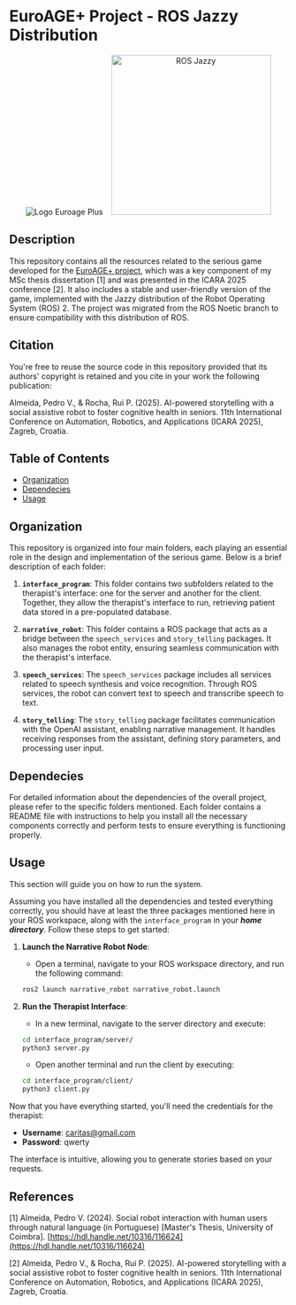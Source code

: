 # EuroAGE+ Project - ROS Jazzy Distribution

<div align="center">
  <img src="https://euroageplus.unex.es/wp-content/uploads/2023/11/logo-euroageplus-uai-516x140.png" alt="Logo Euroage Plus">
  &nbsp;&nbsp;
  <img src="https://github.com/user-attachments/assets/79b1cfa2-7d07-4cf5-a753-731de974b14e" alt="ROS Jazzy" style="width: 289px;">
</div>

## Description
This repository contains all the resources related to the serious game developed for the [EuroAGE+ project](https://euroageplus.unex.es/pt-pt/), which was a key component of my MSc thesis dissertation [1] and was presented in the ICARA 2025 conference [2]. It also includes a stable and user-friendly version of the game, implemented with the Jazzy distribution of the Robot Operating System (ROS) 2. The project was migrated from the ROS Noetic branch to ensure compatibility with this distribution of ROS.

## Citation
You're free to reuse the source code in this repository provided that its authors' copyright is retained and you cite in your work the following publication:

Almeida, Pedro V., & Rocha, Rui P. (2025). AI-powered storytelling with a social assistive robot to foster cognitive health in seniors. 11th International Conference on Automation, Robotics, and Applications (ICARA 2025), Zagreb, Croatia.


## Table of Contents
- [Organization](#organization)
- [Dependecies](#dependecies)
- [Usage](#usage)

## Organization

This repository is organized into four main folders, each playing an essential role in the design and implementation of the serious game. Below is a brief description of each folder:

1. **`interface_program`**:
   This folder contains two subfolders related to the therapist's interface: one for the server and another for the client. Together, they allow the therapist's interface to run, retrieving patient data stored in a pre-populated database.

2. **`narrative_robot`**:
   This folder contains a ROS package that acts as a bridge between the `speech_services` and `story_telling` packages. It also manages the robot entity, ensuring seamless communication with the therapist's interface.

3. **`speech_services`**:
   The `speech_services` package includes all services related to speech synthesis and voice recognition. Through ROS services, the robot can convert text to speech and transcribe speech to text.

4. **`story_telling`**:
   The `story_telling` package facilitates communication with the OpenAI assistant, enabling narrative management. It handles receiving responses from the assistant, defining story parameters, and processing user input.

## Dependecies

For detailed information about the dependencies of the overall project, please refer to the specific folders mentioned. Each folder contains a README file with instructions to help you install all the necessary components correctly and perform tests to ensure everything is functioning properly.

## Usage

This section will guide you on how to run the system.

Assuming you have installed all the dependencies and tested everything correctly, you should have at least the three packages mentioned here in your ROS workspace, along with the `interface_program` in your ___home directory___. Follow these steps to get started:

1. **Launch the Narrative Robot Node**:
   * Open a terminal, navigate to your ROS workspace directory, and run the following command:
   ```bash
   ros2 launch narrative_robot narrative_robot.launch

2. **Run the Therapist Interface**:
   * In a new terminal, navigate to the server directory and execute:
   ```bash
   cd interface_program/server/
   python3 server.py
   ```
   
   * Open another terminal and run the client by executing:
   ```bash
   cd interface_program/client/
   python3 client.py
   ```

Now that you have everything started, you'll need the credentials for the therapist:

* **Username**: caritas@gmail.com
* **Password**: qwerty

The interface is intuitive, allowing you to generate stories based on your requests.

## References

[1] Almeida, Pedro V. (2024). Social robot interaction with human users through natural language (in Portuguese) [Master's Thesis, University of Coimbra]. [https://hdl.handle.net/10316/116624](https://hdl.handle.net/10316/116624)

[2] Almeida, Pedro V., & Rocha, Rui P. (2025). AI-powered storytelling with a social assistive robot to foster cognitive health in seniors. 11th International Conference on Automation, Robotics, and Applications (ICARA 2025), Zagreb, Croatia.
